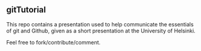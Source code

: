 
## gitTutorial 



This repo contains a presentation used to help communicate the essentials of git and Github, given as a short presentation at the University of Helsinki. 



Feel free to fork/contribute/comment. 
